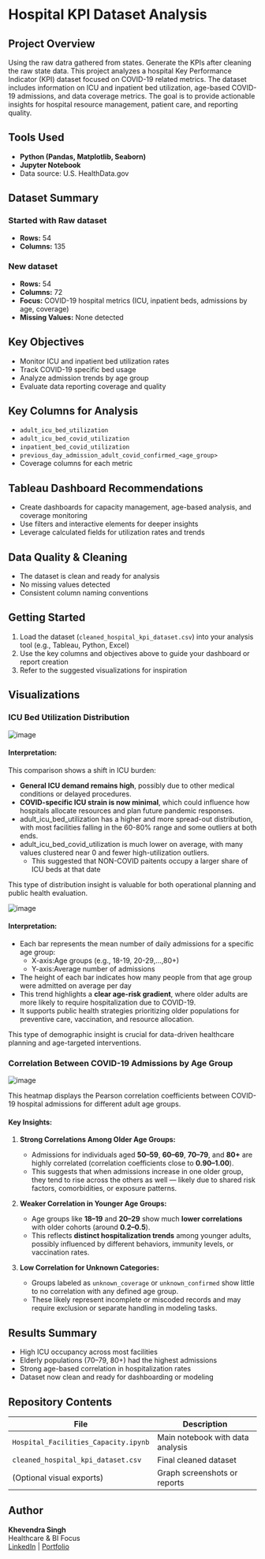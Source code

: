 # Hospital KPI Dataset Analysis

## Project Overview
Using the raw datra gathered from states. Generate the KPIs after cleaning the raw state data. This project analyzes a hospital Key Performance Indicator (KPI) dataset focused on COVID-19 related metrics. The dataset includes information on ICU and inpatient bed utilization, age-based COVID-19 admissions, and data coverage metrics. The goal is to provide actionable insights for hospital resource management, patient care, and reporting quality.

## Tools Used
- **Python (Pandas, Matplotlib, Seaborn)**
- **Jupyter Notebook**
- Data source: U.S. HealthData.gov

## Dataset Summary
### Started with Raw dataset 
- **Rows:** 54
- **Columns:** 135 

### New dataset 
- **Rows:** 54
- **Columns:** 72
- **Focus:** COVID-19 hospital metrics (ICU, inpatient beds, admissions by age, coverage)
- **Missing Values:** None detected

## Key Objectives
- Monitor ICU and inpatient bed utilization rates
- Track COVID-19 specific bed usage
- Analyze admission trends by age group
- Evaluate data reporting coverage and quality

## Key Columns for Analysis
- `adult_icu_bed_utilization`
- `adult_icu_bed_covid_utilization`
- `inpatient_bed_covid_utilization`
- `previous_day_admission_adult_covid_confirmed_<age_group>`
- Coverage columns for each metric

## Tableau Dashboard Recommendations
- Create dashboards for capacity management, age-based analysis, and coverage monitoring
- Use filters and interactive elements for deeper insights
- Leverage calculated fields for utilization rates and trends

## Data Quality & Cleaning
- The dataset is clean and ready for analysis
- No missing values detected
- Consistent column naming conventions

## Getting Started
1. Load the dataset (`cleaned_hospital_kpi_dataset.csv`) into your analysis tool (e.g., Tableau, Python, Excel)
2. Use the key columns and objectives above to guide your dashboard or report creation
3. Refer to the suggested visualizations for inspiration

##  Visualizations

### ICU Bed Utilization Distribution
![image](https://github.com/user-attachments/assets/19a46caa-36d5-4d48-bebe-c569bc1a0c20)

#### **Interpretation:**

This comparison shows a shift in ICU burden:
- **General ICU demand remains high**, possibly due to other medical conditions or delayed procedures.
- **COVID-specific ICU strain is now minimal**, which could influence how hospitals allocate resources and plan future pandemic responses.
- adult_icu_bed_utilization has a higher and more spread-out distribution, with most facilities falling in the 60-80% range and some outliers at both ends. 
- adult_icu_bed_covid_utilization is much lower on average, with many values clustered near 0 and fewer high-utilization outliers. 
    - This suggested that NON-COVID paitents occupy a larger share of ICU beds at that date 

This type of distribution insight is valuable for both operational planning and public health evaluation.

![image](https://github.com/user-attachments/assets/d2c6012a-b474-45c6-80ca-e2f33cf51a77)

#### **Interpretation:**

- Each bar represents the mean number of daily admissions for a specific age group:
    - X-axis:Age groups (e.g., 18-19, 20-29,...,80+)
    - Y-axis:Average number of admissions 
- The height of each bar indicates how many people from that age group were admitted on average per day
- This trend highlights a **clear age-risk gradient**, where older adults are more likely to require hospitalization due to COVID-19.
- It supports public health strategies prioritizing older populations for preventive care, vaccination, and resource allocation.

This type of demographic insight is crucial for data-driven healthcare planning and age-targeted interventions.

### Correlation Between COVID-19 Admissions by Age Group
![image](https://github.com/user-attachments/assets/d4527fd2-92f8-4389-94d2-4f268cacdf3d)

This heatmap displays the Pearson correlation coefficients between COVID-19 hospital admissions for different adult age groups.

#### **Key Insights:**

1. **Strong Correlations Among Older Age Groups:**
   - Admissions for individuals aged **50–59**, **60–69**, **70–79**, and **80+** are highly correlated (correlation coefficients close to **0.90–1.00**).
   - This suggests that when admissions increase in one older group, they tend to rise across the others as well — likely due to shared risk factors, comorbidities, or exposure patterns.

2. **Weaker Correlation in Younger Age Groups:**
   - Age groups like **18–19** and **20–29** show much **lower correlations** with older cohorts (around **0.2–0.5**).
   - This reflects **distinct hospitalization trends** among younger adults, possibly influenced by different behaviors, immunity levels, or vaccination rates.

3. **Low Correlation for Unknown Categories:**
   - Groups labeled as `unknown_coverage` or `unknown_confirmed` show little to no correlation with any defined age group.
   - These likely represent incomplete or miscoded records and may require exclusion or separate handling in modeling tasks.

## Results Summary
- High ICU occupancy across most facilities
- Elderly populations (70–79, 80+) had the highest admissions
- Strong age-based correlation in hospitalization rates
- Dataset now clean and ready for dashboarding or modeling

## Repository Contents
| File | Description |
|------|-------------|
| `Hospital_Facilities_Capacity.ipynb` | Main notebook with data analysis |
| `cleaned_hospital_kpi_dataset.csv` | Final cleaned dataset |
| (Optional visual exports) | Graph screenshots or reports |

## Author
**Khevendra Singh**  
Healthcare & BI Focus  
[LinkedIn](https://www.linkedin.com/in/khevendra-singh-a7054b305/) | [Portfolio](2)
